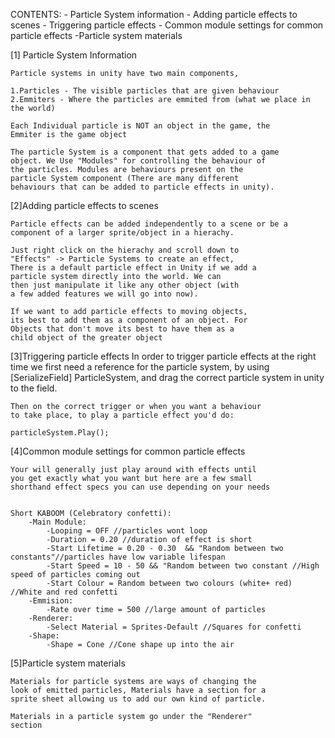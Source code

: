 CONTENTS:
    - Particle System information
    - Adding particle effects to scenes
    - Triggering particle effects
    - Common module settings for common particle effects
    -Particle system materials

[1] Particle System Information

    Particle systems in unity have two main components,

    1.Particles - The visible particles that are given behaviour
    2.Emmiters - Where the particles are emmited from (what we place in the world)

    Each Individual particle is NOT an object in the game, the
    Emmiter is the game object

    The particle System is a component that gets added to a game
    object. We Use "Modules" for controlling the behaviour of 
    the particles. Modules are behaviours present on the 
    particle System component (There are many different 
    behaviours that can be added to particle effects in unity).


[2]Adding particle effects to scenes
    
    Particle effects can be added independently to a scene or be a component of a larger sprite/object in a hierachy.

    Just right click on the hierachy and scroll down to
    "Effects" -> Particle Systems to create an effect,
    There is a default particle effect in Unity if we add a 
    particle system directly into the world. We can 
    then just manipulate it like any other object (with 
    a few added features we will go into now).

    If we want to add particle effects to moving objects,
    its best to add them as a component of an object. For
    Objects that don't move its best to have them as a 
    child object of the greater object

[3]Triggering particle effects
    In order to trigger particle effects at the right time we 
    first need a reference for the particle system, by using 
    [SerializeField] ParticleSystem, and drag the correct
    particle system in unity to the field.

    Then on the correct trigger or when you want a behaviour
    to take place, to play a particle effect you'd do:

    particleSystem.Play();


[4]Common module settings for common particle effects

    Your will generally just play around with effects until
    you get exactly what you want but here are a few small
    shorthand effect specs you can use depending on your needs


    Short KABOOM (Celebratory confetti):
        -Main Module:
            -Looping = OFF //particles wont loop
            -Duration = 0.20 //duration of effect is short
            -Start Lifetime = 0.20 - 0.30  && "Random between two constants"//particles have low variable lifespan 
            -Start Speed = 10 - 50 && "Random between two constant //High speed of particles coming out
            -Start Colour = Random between two colours (white+ red) //White and red confetti
        -Emmision:
            -Rate over time = 500 //large amount of particles
        -Renderer:
            -Select Material = Sprites-Default //Squares for confetti
        -Shape:
            -Shape = Cone //Cone shape up into the air

[5]Particle system materials

    Materials for particle systems are ways of changing the 
    look of emitted particles, Materials have a section for a 
    sprite sheet allowing us to add our own kind of particle.

    Materials in a particle system go under the "Renderer" 
    section